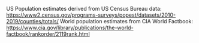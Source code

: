 
US Population estimates derived from US Census Bureau data: https://www2.census.gov/programs-surveys/popest/datasets/2010-2019/counties/totals/
World population estimates from CIA World Factbook: https://www.cia.gov/library/publications/the-world-factbook/rankorder/2119rank.html

